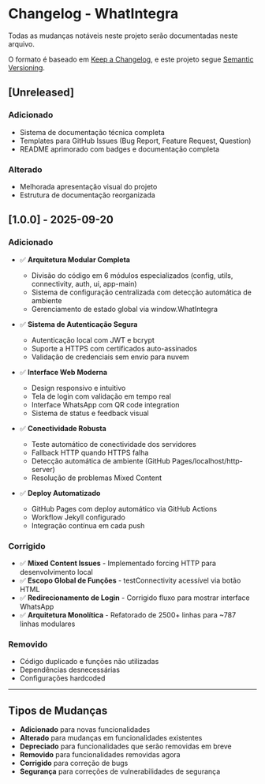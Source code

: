 # Changelog - WhatIntegra

Todas as mudanças notáveis neste projeto serão documentadas neste arquivo.

O formato é baseado em [Keep a Changelog](https://keepachangelog.com/pt-BR/1.0.0/),
e este projeto segue [Semantic Versioning](https://semver.org/spec/v2.0.0.html).

## [Unreleased]

### Adicionado
- Sistema de documentação técnica completa
- Templates para GitHub Issues (Bug Report, Feature Request, Question)
- README aprimorado com badges e documentação completa

### Alterado
- Melhorada apresentação visual do projeto
- Estrutura de documentação reorganizada

## [1.0.0] - 2025-09-20

### Adicionado
- ✅ **Arquitetura Modular Completa**
  - Divisão do código em 6 módulos especializados (config, utils, connectivity, auth, ui, app-main)
  - Sistema de configuração centralizada com detecção automática de ambiente
  - Gerenciamento de estado global via window.WhatIntegra

- ✅ **Sistema de Autenticação Segura**
  - Autenticação local com JWT e bcrypt
  - Suporte a HTTPS com certificados auto-assinados
  - Validação de credenciais sem envio para nuvem

- ✅ **Interface Web Moderna**
  - Design responsivo e intuitivo
  - Tela de login com validação em tempo real
  - Interface WhatsApp com QR code integration
  - Sistema de status e feedback visual

- ✅ **Conectividade Robusta**
  - Teste automático de conectividade dos servidores
  - Fallback HTTP quando HTTPS falha
  - Detecção automática de ambiente (GitHub Pages/localhost/http-server)
  - Resolução de problemas Mixed Content

- ✅ **Deploy Automatizado**  
  - GitHub Pages com deploy automático via GitHub Actions
  - Workflow Jekyll configurado
  - Integração contínua em cada push

### Corrigido
- ✅ **Mixed Content Issues** - Implementado forcing HTTP para desenvolvimento local
- ✅ **Escopo Global de Funções** - testConnectivity acessível via botão HTML
- ✅ **Redirecionamento de Login** - Corrigido fluxo para mostrar interface WhatsApp
- ✅ **Arquitetura Monolítica** - Refatorado de 2500+ linhas para ~787 linhas modulares

### Removido
- Código duplicado e funções não utilizadas
- Dependências desnecessárias
- Configurações hardcoded

---

## Tipos de Mudanças

- **Adicionado** para novas funcionalidades
- **Alterado** para mudanças em funcionalidades existentes  
- **Depreciado** para funcionalidades que serão removidas em breve
- **Removido** para funcionalidades removidas agora
- **Corrigido** para correção de bugs
- **Segurança** para correções de vulnerabilidades de segurança